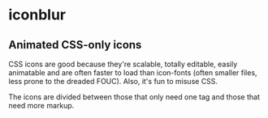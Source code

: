 # iconblur
## Animated CSS-only icons

CSS icons are good because they're scalable, totally editable, easily animatable and are often faster to load than icon-fonts (often smaller files, less prone to the dreaded FOUC). Also, it's fun to misuse CSS.

The icons are divided between those that only need one tag and those that need more markup.
